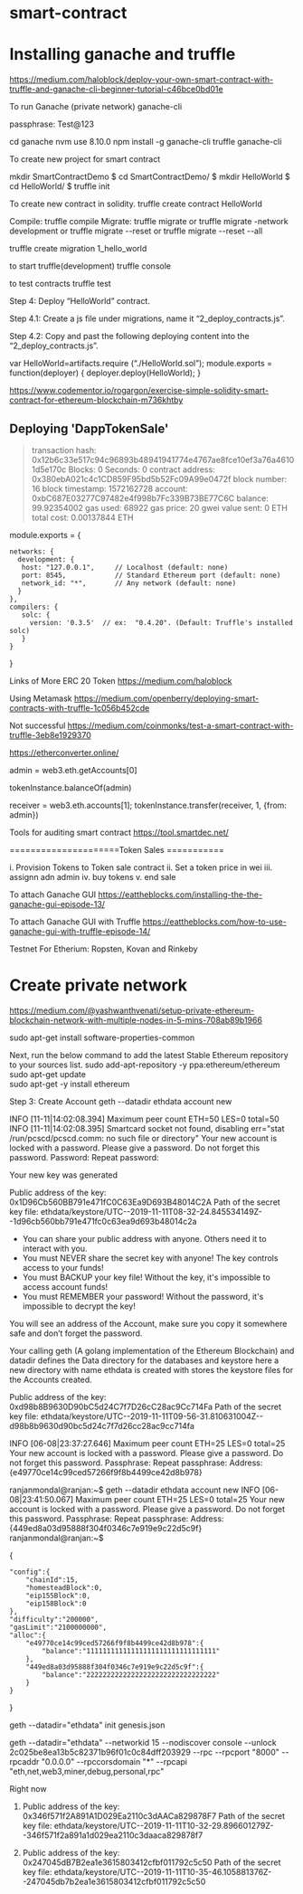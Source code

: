 # smart-contract

Installing ganache and truffle
==========================================================================
https://medium.com/haloblock/deploy-your-own-smart-contract-with-truffle-and-ganache-cli-beginner-tutorial-c46bce0bd01e

To run Ganache (private network)
ganache-cli

passphrase: Test@123

cd ganache
nvm use 8.10.0
npm install -g ganache-cli truffle
ganache-cli


To create new project for smart contract

mkdir SmartContractDemo
$ cd SmartContractDemo/
$ mkdir HelloWorld
$ cd HelloWorld/
$ truffle init


To create new contract in solidity.
truffle create contract HelloWorld

Compile:        truffle compile
Migrate:        truffle migrate
                  or
                truffle migrate -network development
                or
                truffle migrate --reset
		or
                truffle migrate --reset --all

truffle create migration 1_hello_world


to start truffle(development)
truffle console 
 

to test contracts
truffle test




Step 4: Deploy “HelloWorld” contract.

Step 4.1: Create a js file under migrations, name it “2_deploy_contracts.js”.


Step 4.2: Copy and past the following deploying content into the “2_deploy_contracts.js”.

var HelloWorld=artifacts.require (“./HelloWorld.sol”);
module.exports = function(deployer) {
      deployer.deploy(HelloWorld);
}

https://www.codementor.io/rogargon/exercise-simple-solidity-smart-contract-for-ethereum-blockchain-m736khtby


Deploying 'DappTokenSale'
   -------------------------
   > transaction hash:    0x12b6c33e517c94c96893b48941941774e4767ae8fce10ef3a76a46101d5e170c
   > Blocks: 0            Seconds: 0
   > contract address:    0x380ebA021c4c1CD859F95bd5b52Fc09A99e0472f
   > block number:        16
   > block timestamp:     1572162728
   > account:             0xbC687E03277C97482e4f998b7Fc339B73BE77C6C
   > balance:             99.92354002
   > gas used:            68922
   > gas price:           20 gwei
   > value sent:          0 ETH
   > total cost:          0.00137844 ETH


module.exports = {

    networks: {
      development: {
       host: "127.0.0.1",     // Localhost (default: none)
       port: 8545,            // Standard Ethereum port (default: none)
       network_id: "*",       // Any network (default: none)
      }
    },
    compilers: {
       solc: {
         version: '0.3.5'  // ex:  "0.4.20". (Default: Truffle's installed solc)
       }
    }
}



Links of More ERC 20 Token
https://medium.com/haloblock

Using Metamask
https://medium.com/openberry/deploying-smart-contracts-with-truffle-1c056b452cde

Not successful
https://medium.com/coinmonks/test-a-smart-contract-with-truffle-3eb8e1929370

https://etherconverter.online/

admin = web3.eth.getAccounts[0]

tokenInstance.balanceOf(admin)

receiver = web3.eth.accounts[1];
tokenInstance.transfer(receiver, 1, {from: admin})


Tools for auditing smart contract
https://tool.smartdec.net/


=====================Token Sales ===========

i. Provision Tokens to Token sale contract
ii. Set a token price in wei
iii. assignn adn admin
iv. buy tokens 
v. end sale




To attach Ganache GUI
https://eattheblocks.com/installing-the-the-ganache-gui-episode-13/

To attach Ganache GUI with Truffle
https://eattheblocks.com/how-to-use-ganache-gui-with-truffle-episode-14/









Testnet For Etherium: Ropsten, Kovan and Rinkeby


Create private network
=====================================================================
https://medium.com/@yashwanthvenati/setup-private-ethereum-blockchain-network-with-multiple-nodes-in-5-mins-708ab89b1966

sudo apt-get install software-properties-common

Next, run the below command to add the latest Stable Ethereum repository to your sources list.
sudo add-apt-repository -y ppa:ethereum/ethereum
sudo apt-get update                      
sudo apt-get -y install ethereum

Step 3: Create Account
geth --datadir ethdata account new

INFO [11-11|14:02:08.394] Maximum peer count                       ETH=50 LES=0 total=50
INFO [11-11|14:02:08.395] Smartcard socket not found, disabling    err="stat /run/pcscd/pcscd.comm: no such file or directory"
Your new account is locked with a password. Please give a password. Do not forget this password.
Password: 
Repeat password: 

Your new key was generated

Public address of the key:   0x1D96Cb560BB791e471fC0C63Ea9D693B48014C2A
Path of the secret key file: ethdata/keystore/UTC--2019-11-11T08-32-24.845534149Z--1d96cb560bb791e471fc0c63ea9d693b48014c2a

- You can share your public address with anyone. Others need it to interact with you.
- You must NEVER share the secret key with anyone! The key controls access to your funds!
- You must BACKUP your key file! Without the key, it's impossible to access account funds!
- You must REMEMBER your password! Without the password, it's impossible to decrypt the key!

You will see an address of the Account, make sure you copy it somewhere safe and don’t forget the password.

Your calling geth (A golang implementation of the Ethereum Blockchain) and datadir defines the Data directory for the databases and keystore here a new directory with name ethdata is created with stores the keystore files for the Accounts created.


Public address of the key:   0xd98b8B9630D90bC5d24C7f7D26cC28ac9Cc714Fa
Path of the secret key file: ethdata/keystore/UTC--2019-11-11T09-56-31.810631004Z--d98b8b9630d90bc5d24c7f7d26cc28ac9cc714fa


INFO [06-08|23:37:27.646] Maximum peer count                       ETH=25 LES=0 total=25
Your new account is locked with a password. Please give a password. Do not forget this password.
Passphrase: 
Repeat passphrase: 
Address: {e49770ce14c99ced57266f9f8b4499ce42d8b978}

ranjanmondal@ranjan:~$ geth --datadir ethdata account new
INFO [06-08|23:41:50.067] Maximum peer count                       ETH=25 LES=0 total=25
Your new account is locked with a password. Please give a password. Do not forget this password.
Passphrase: 
Repeat passphrase: 
Address: {449ed8a03d95888f304f0346c7e919e9c22d5c9f}
ranjanmondal@ranjan:~$ 


{

    "config":{
        "chainId":15,
        "homesteadBlock":0,
        "eip155Block":0,
        "eip158Block":0
    },
    "difficulty":"200000",
    "gasLimit":"2100000000",
    "alloc":{
        "e49770ce14c99ced57266f9f8b4499ce42d8b978":{
            "balance":"11111111111111111111111111111111"
        },
        "449ed8a03d95888f304f0346c7e919e9c22d5c9f":{
            "balance":"22222222222222222222222222222222"
        }
    }

}

geth --datadir="ethdata" init genesis.json

geth --datadir="ethdata" --networkid 15 --nodiscover console --unlock 2c025be8ea13b5c82371b96f01c0c84dff203929 --rpc --rpcport "8000" --rpcaddr "0.0.0.0" --rpccorsdomain "*" --rpcapi "eth,net,web3,miner,debug,personal,rpc"




Right now
1. Public address of the key:   0x346f571f2A891A1D029Ea2110c3dAACa829878F7
Path of the secret key file: ethdata/keystore/UTC--2019-11-11T10-32-29.896601279Z--346f571f2a891a1d029ea2110c3daaca829878f7

2. Public address of the key:   0x247045dB7B2ea1e3615803412cfbf011792c5c50
Path of the secret key file: ethdata/keystore/UTC--2019-11-11T10-35-46.105881376Z--247045db7b2ea1e3615803412cfbf011792c5c50


